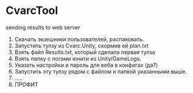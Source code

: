 # CvarcTool
sending results to web server

1. Скачать экзешники пользователей, распаковать.
2. Запустить тулзу из Cvarc.Unity, скормив ей plan.txt
3. Взять файл Results.txt, который сделала первая тулза
4. Взять папку с логами юнити из Unity/GameLogs.
5. Указать настройки и пароль для веба в конфигах (да?)
6. Запустить эту тулзу рядом с файлом и папкой указанными выше.
7. .....
8. ПРОФИТ
